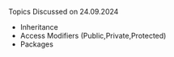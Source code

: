 Topics Discussed on 24.09.2024

* Inheritance
* Access Modifiers (Public,Private,Protected)
* Packages
